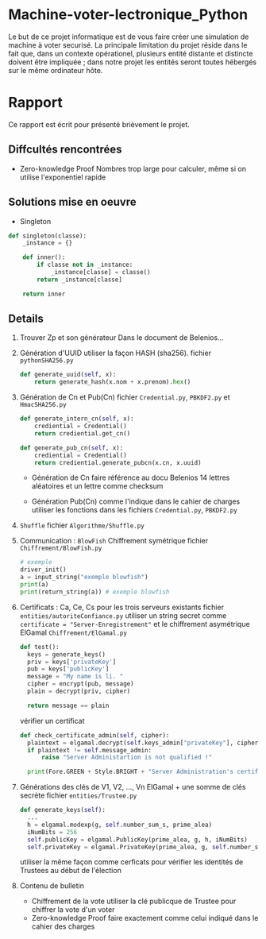# Machine-voter-lectronique_Python
Le but de ce projet informatique est de vous faire créer une simulation de machine à voter securisé. La principale limitation du projet réside dans le fait que, dans un contexte opérationel, plusieurs entité distante et distincte doivent être impliquée ; dans notre projet les entités seront toutes hébergés sur le même ordinateur hôte.

# Rapport 

Ce rapport est écrit pour présenté brièvement le projet. 

## Diffcultés rencontrées

* Zero-knowledge Proof
  Nombres trop large pour calculer, même si on utilise l'exponentiel rapide

## Solutions mise en oeuvre

* Singleton
```py
def singleton(classe):
    _instance = {}

    def inner():
        if classe not in _instance:
            _instance[classe] = classe()
        return _instance[classe]

    return inner

```

## Details

1. Trouver Zp et son générateur 
    Dans le document de Belenios...

2. Génération d'UUID
    utiliser la façon HASH (sha256). fichier `pythonSHA256.py`
    ```py
    def generate_uuid(self, x):
        return generate_hash(x.nom + x.prenom).hex()
    ```

3. Génération de Cn et Pub(Cn)
    fichier `Credential.py`, `PBKDF2.py` et `HmacSHA256.py`
    ```py
    def generate_intern_cn(self, x):
        crediential = Credential()
        return crediential.get_cn()

    def generate_pub_cn(self, x):
        crediential = Credential()
        return crediential.generate_pubcn(x.cn, x.uuid)
    ```

    - Génération de Cn
      faire référence au docu Belenios
      14 lettres aléatoires et un lettre comme checksum

    - Génération Pub(Cn)
      comme l'indique dans le cahier de charges
      utiliser les fonctions dans les fichiers `Credential.py`, `PBKDF2.py`

  4. `Shuffle`
      fichier `Algorithme/Shuffle.py`

  5. Communication : `BlowFish` Chiffrement symétrique
      fichier `Chiffrement/BlowFish.py`
      ```py
      # exemple
      driver_init()
      a = input_string("exemple blowfish")
      print(a)
      print(return_string(a)) # exemple blowfish
      ```

  6. Certificats : Ca, Ce, Cs pour les trois serveurs existants
      fichier `entities/autoriteConfiance.py`
      utiliser un string secret comme `certificate = "Server-Enregistrement"` et le chiffrement asymétrique ElGamal `Chiffrement/ElGamal.py`
      ```py
      def test():
        keys = generate_keys()
        priv = keys['privateKey']
        pub = keys['publicKey']
        message = "My name is li. "
        cipher = encrypt(pub, message)
        plain = decrypt(priv, cipher)

        return message == plain
      ```
      vérifier un certificat
      ```py
      def check_certificate_admin(self, cipher):
        plaintext = elgamal.decrypt(self.keys_admin["privateKey"], cipher)
        if plaintext != self.message_admin:
            raise "Server Administartion is not qualified !"

        print(Fore.GREEN + Style.BRIGHT + "Server Administration's certificate has been checked !" + Style.RESET_ALL)
      ```

  7. Générations des clés de V1, V2, ..., Vn
      ElGamal + une somme de clés secrète
      fichier `entities/Trustee.py`
      ```py
      def generate_keys(self):
        ...
        h = elgamal.modexp(g, self.number_sum_s, prime_alea)
        iNumBits = 256
        self.publicKey = elgamal.PublicKey(prime_alea, g, h, iNumBits)
        self.privateKey = elgamal.PrivateKey(prime_alea, g, self.number_sum_s, iNumBits)
      ```  
      utiliser la même façon comme cerficats pour vérifier les identités de Trustees au début de l'élection

  8. Contenu de bulletin
     - Chiffrement de la vote 
        utiliser la clé publicque de Trustee pour chiffrer la vote d'un voter
     - Zero-knowledge Proof
        faire exactement comme celui indiqué dans le cahier des charges
        
